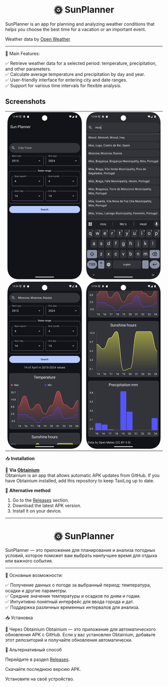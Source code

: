 <h1 align="center">🌞 SunPlanner</h1>


SunPlanner is an app for planning and analyzing weather conditions that helps you choose the best time for a vacation or an important event.

Weather data by [Open Weather](https://openweathermap.org/) 


---


📌 Main Features:

✅ Retrieve weather data for a selected period: temperature, precipitation, and other parameters.  
✅ Calculate average temperature and precipitation by day and year.  
✅ User-friendly interface for entering city and date ranges.  
✅ Support for various time intervals for flexible analysis.  

## Screenshots

<table>
  <tr>
    <td><img src="screenshots/main_screen.png" alt="Main screen" width="250"/></td>
    <td><img src="screenshots/search.png" alt="Search your city" width="250"/></td>
  </tr>
  <tr>
    <td><img src="screenshots/graph1.png" alt="Weather data 1" width="250"/></td>
    <td><img src="screenshots/graph2.png" alt="Weather data 2" width="250"/></td>
  </tr>
</table>

📥 **Installation**  

🔹 **Via [Obtainium](https://github.com/ImranR98/Obtainium)**  
Obtainium is an app that allows automatic APK updates from GitHub. If you have Obtainium installed, add this repository to keep TaxiLog up to date.  

🔹 **Alternative method**  
1. Go to the [Releases](https://github.com/HSact/SunPlanner/releases) section.  
2. Download the latest APK version.  
3. Install it on your device.  

---

<h1 align="center">🌞 SunPlanner</h1>
SunPlanner — это приложение для планирования и анализа погодных условий, которое поможет вам выбрать наилучшее время для отдыха или важного события.

---


📌 Основные возможности:

✅ Получение данных о погоде за выбранный период: температура, осадки и другие параметры.  
✅ Средние значения температуры и осадков по дням и годам.  
✅ Интуитивно понятный интерфейс для ввода города и дат.  
✅ Поддержка различных временных интервалов для анализа.  

📥 Установка

🔹 Через Obtainium
Obtainium — это приложение для автоматического обновления APK с GitHub. Если у вас установлен Obtainium, добавьте этот репозиторий и получайте обновления автоматически.

🔹 Альтернативный способ

Перейдите в раздел [Releases](https://github.com/HSact/SunPlanner/releases).

Скачайте последнюю версию APK.

Установите на своё устройство.
